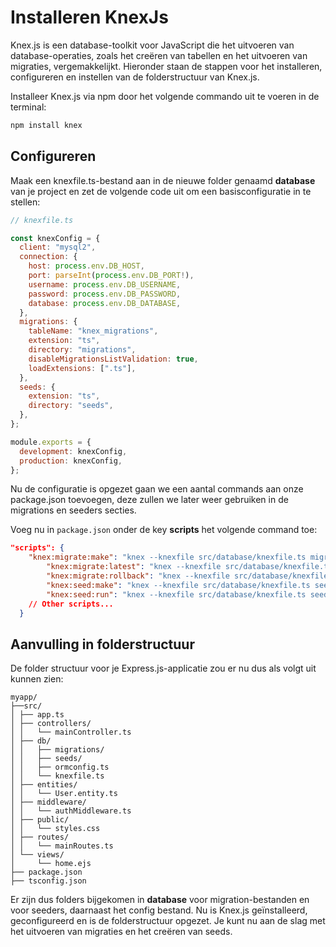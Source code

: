 # Installeren KnexJs

Knex.js is een database-toolkit voor JavaScript die het uitvoeren van database-operaties, zoals het creëren van tabellen en het uitvoeren van migraties, vergemakkelijkt. Hieronder staan de stappen voor het installeren, configureren en instellen van de folderstructuur van Knex.js.

Installeer Knex.js via npm door het volgende commando uit te voeren in de terminal:

```bash
npm install knex
```

## Configureren

Maak een knexfile.ts-bestand aan in de nieuwe folder genaamd **database** van je project en zet de volgende code uit om een basisconfiguratie in te stellen:

```javascript
// knexfile.ts

const knexConfig = {
  client: "mysql2",
  connection: {
    host: process.env.DB_HOST,
    port: parseInt(process.env.DB_PORT!),
    username: process.env.DB_USERNAME,
    password: process.env.DB_PASSWORD,
    database: process.env.DB_DATABASE,
  },
  migrations: {
    tableName: "knex_migrations",
    extension: "ts",
    directory: "migrations",
    disableMigrationsListValidation: true,
    loadExtensions: [".ts"],
  },
  seeds: {
    extension: "ts",
    directory: "seeds",
  },
};

module.exports = {
  development: knexConfig,
  production: knexConfig,
};
```

Nu de configuratie is opgezet gaan we een aantal commands aan onze package.json toevoegen, deze zullen we later weer gebruiken in de migrations en seeders secties.

Voeg nu in `package.json` onder de key **scripts** het volgende command toe:

```json
"scripts": {
    "knex:migrate:make": "knex --knexfile src/database/knexfile.ts migrate:make -x ts",
		"knex:migrate:latest": "knex --knexfile src/database/knexfile.ts migrate:latest",
		"knex:migrate:rollback": "knex --knexfile src/database/knexfile.ts migrate:rollback",
		"knex:seed:make": "knex --knexfile src/database/knexfile.ts seed:make -x ts",
		"knex:seed:run": "knex --knexfile src/database/knexfile.ts seed:run",
    // Other scripts...
  }
```

## Aanvulling in folderstructuur

De folder structuur voor je Express.js-applicatie zou er nu dus als volgt uit kunnen zien:

```
myapp/
├──src/
│ ├── app.ts
│ ├── controllers/
│ │   └── mainController.ts
│ ├── db/
│ │   ├── migrations/
│ │   ├── seeds/
│ │   ├── ormconfig.ts
│ │   └── knexfile.ts
│ ├── entities/
│ │   └── User.entity.ts
│ ├── middleware/
│ │   └── authMiddleware.ts
│ ├── public/
│ │   └── styles.css
│ ├── routes/
│ │   └── mainRoutes.ts
│ └── views/
│     └── home.ejs
├── package.json
├── tsconfig.json
```

Er zijn dus folders bijgekomen in **database** voor migration-bestanden en voor seeders, daarnaast het config bestand.
Nu is Knex.js geïnstalleerd, geconfigureerd en is de folderstructuur opgezet. Je kunt nu aan de slag met het uitvoeren van migraties en het creëren van seeds.

